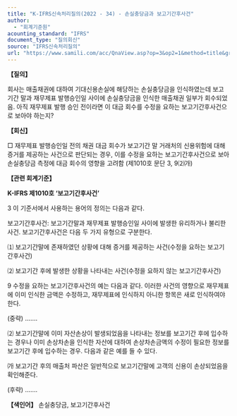 ```yaml
---
title: "K-IFRS신속처리질의(2022 - 34) - 손실충당금과 보고기간후사건"
author:
  - "회계기준원"
acounting_standard: "IFRS"
document_type: "질의회신"
source: "IFRS신속처리질의"
url: "https://www.samili.com/acc/QnaView.asp?op=3&op2=1&method=title&group=2124-15;1&orgcode=3&searchword=&page=13&code=K%2DIFRS%EC%8B%A0%EC%86%8D%EC%B2%98%EB%A6%AC%EC%A7%88%EC%9D%98%2D34%3A20220615"
---
```

**【질의】**

  

회사는 매출채권에 대하여 기대신용손실에 해당하는 손실충당금을 인식하였는데 보고기간 말과 재무제표 발행승인일 사이에 손실충당금을 인식한 매출채권 일부가 회수되었음. 아직 재무제표 발행 승인 전이라면 이 대금 회수를 수정을 요하는 보고기간후사건으로 보아야 하는지?

  
  

**【회신】**

  

□ 재무제표 발행승인일 전의 채권 대금 회수가 보고기간 말 거래처의 신용위험에 대해 증거를 제공하는 사건으로 판단되는 경우, 이를 수정을 요하는 보고기간후사건으로 보아 손실충당금 측정에 대금 회수의 영향을 고려함 (제1010호 문단 3, 9⑵㈎)

  
  

**【관련 회계기준】**

  

**K-IFRS 제1010호 ‘보고기간후사건’**

  

3 이 기준서에서 사용하는 용어의 정의는 다음과 같다.

  

보고기간후사건: 보고기간말과 재무제표 발행승인일 사이에 발생한 유리하거나 불리한 사건. 보고기간후사건은 다음 두 가지 유형으로 구분한다.

⑴ 보고기간말에 존재하였던 상황에 대해 증거를 제공하는 사건(수정을 요하는 보고기간후사건)

⑵ 보고기간 후에 발생한 상황을 나타내는 사건(수정을 요하지 않는 보고기간후사건)

  

9 수정을 요하는 보고기간후사건의 예는 다음과 같다. 이러한 사건의 영향으로 재무제표에 이미 인식한 금액은 수정하고, 재무제표에 인식하지 아니한 항목은 새로 인식하여야 한다.

(중략) …….

⑵ 보고기간말에 이미 자산손상이 발생되었음을 나타내는 정보를 보고기간 후에 입수하는 경우나 이미 손상차손을 인식한 자산에 대하여 손상차손금액의 수정이 필요한 정보를 보고기간 후에 입수하는 경우. 다음과 같은 예를 들 수 있다.

㈎ 보고기간 후의 매출처 파산은 일반적으로 보고기간말에 고객의 신용이 손상되었음을 확인해준다.

(후략) …….

  
  

**【색인어】** 손실충당금, 보고기간후사건
